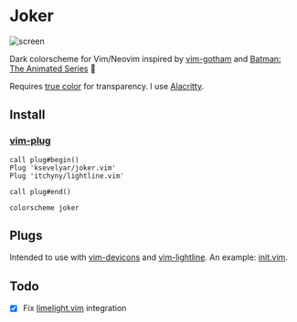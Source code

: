 # Joker

![screen](https://i.imgur.com/XFf02K8.png)

Dark colorscheme for Vim/Neovim inspired by [vim-gotham](https://github.com/whatyouhide/vim-gotham) and [Batman: The Animated Series](https://www.youtube.com/watch?v=-XJ3HJXxDwc) 🖤

Requires [true color](https://gist.github.com/XVilka/8346728#now-supporting-true-color) for transparency. I use [Alacritty](https://github.com/alacritty/alacritty).

## Install

### [vim-plug](https://github.com/junegunn/vim-plug)

```vim
call plug#begin()
Plug 'ksevelyar/joker.vim'
Plug 'itchyny/lightline.vim'

call plug#end()

colorscheme joker
```

## Plugs

Intended to use with [vim-devicons](https://github.com/ryanoasis/vim-devicons) and [vim-lightline](https://github.com/itchyny/lightline.vim). An example: [init.vim](https://github.com/ksevelyar/dotfiles/blob/master/home/.config/nvim/init.vim).

## Todo

- [x] Fix [limelight.vim](https://github.com/junegunn/limelight.vim) integration
